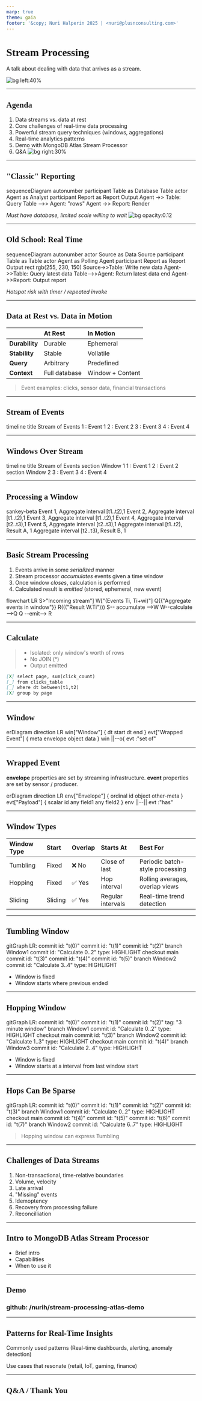 ```yaml
---
marp: true
theme: gaia
footer: '&copy; Nuri Halperin 2025 | <nuri@plusnconsulting.com>'
---
```

<style>
    :root {
        background-color: #fefefe;
}
h1, h2 {
    font-family: 'Cooper Black', serif;
}
</style>

# Stream Processing

A talk about dealing with data that arrives as a stream.

![bg left:40%](https://images.pexels.com/photos/1582043/pexels-photo-1582043.jpeg)

---

## Agenda

1. Data streams vs. data at rest
1. Core challenges of real-time data processing
1. Powerful stream query techniques (windows, aggregations)
1. Real-time analytics patterns
1. Demo with MongoDB Atlas Stream Processor
1. Q&A
![bg right:30%](https://images.pexels.com/photos/1226398/pexels-photo-1226398.jpeg)
---

## "Classic" Reporting


<section class="mermaid">
sequenceDiagram
    autonumber
    participant Table as Database Table
    actor Agent as Analyst
    participant Report as Report Output
    Agent ->> Table: Query
    Table -->> Agent: "rows"
    Agent ->> Report: Render
</section>

_Must have database, limited scale willing to wait_
![bg opacity:0.12](https://images.pexels.com/photos/698554/pexels-photo-698554.jpeg)

---

## Old School: Real Time

<section class="mermaid">
sequenceDiagram
    autonumber
    actor Source as Data Source
    participant Table as Table
    actor Agent as Polling Agent
    participant Report as Report Output
    rect rgb(255, 230, 150)
      Source->>Table: Write new data
      Agent->>Table: Query latest data
      Table-->>Agent: Return latest data
    end
    Agent->>Report: Output report
</section>

_Hotspot risk with timer / repeated invoke_

---

## Data at Rest vs. Data in Motion

&nbsp; | At Rest | In Motion
:--- |:--- |:---
**Durability**| Durable | Ephemeral
**Stability** | Stable | Vollatile
**Query**| Arbitrary | Predefined
**Context**| Full database| Window + Content

> Event examples: clicks, sensor data, financial transactions
---

## Stream of Events

<section class="mermaid">
timeline
    title Stream of Events
    1 : Event 1
    2 : Event 2
    3 : Event 3
    4 : Event 4
</section>

---

## Windows Over Stream

<section class="mermaid">
timeline
    title Stream of Events
    section Window 1
    1 : Event 1
    2 : Event 2
    section Window 2
    3 : Event 3
    4 : Event 4
</section>

---

## Processing a Window

<section class="mermaid">
sankey-beta
  Event 1, Aggregate  interval [t1..t2),1
  Event 2, Aggregate  interval [t1..t2),1
  Event 3, Aggregate  interval [t1..t2),1
  Event 4, Aggregate  interval [t2..t3),1
  Event 5, Aggregate  interval [t2..t3),1
  Aggregate  interval [t1..t2), Result A, 1
  Aggregate  interval [t2..t3), Result B, 1
</section>

---

## Basic Stream Processing

1. Events arrive in some _serialized_ manner
1. Stream processor _accumulates_ events given a time window
1. Once window _closes_, calculation is performed
1. Calculated result is _emitted_ (stored, ephemeral, new event)

<section class="mermaid">
flowchart LR
    S>"Incoming stream"]
    W["(Events Ti, Ti+wi)"]
    Q{{"Aggregate events in window"}}
    R((("Result W.Ti")))
    S-- accumulate -->W
    W--calculate -->Q
    Q --emit--> R
</section>

---

## Calculate

> - Isolated: only window's worth of rows
> - No JOIN (*)
> - Output emitted

```markdown
[X] select page, sum(click_count)
[_] from clicks_table
[_] where dt between(t1,t2)
[X] group by page
```

---

## Window

<section class="mermaid">
erDiagram
    direction LR
    win["Window"] {
        dt start
        dt end
    }
    evt["Wrapped Event"] {
        meta envelope
        object data
    }
    win ||--o{ evt :"set of"

</section>

---

## Wrapped Event

**envelope** properties are set by streaming infrastructure.
**event** properties are set by sensor / producer.

<section class="mermaid">
erDiagram
    direction LR
    env["Envelope"] {
        ordinal id
        object other-meta
    }
    evt["Payload"] {
        scalar id
        any field1
        any field2
    }
    env ||--|| evt :"has"
</section>

---

## Window Types

| Window Type | Start | Overlap | Starts At | Best For |
|:----|:----|:----|:----|:----|
| Tumbling | Fixed | ❌ No | Close of last | Periodic batch-style processing |
| Hopping | Fixed | ✅ Yes | Hop interval | Rolling averages, overlap views |
| Sliding | Sliding | ✅ Yes | Regular intervals | Real-time trend detection |

---

## Tumbling Window

<section class="mermaid">
gitGraph LR:
       commit id: "t(0)"
       commit id: "t(1)"
       commit id: "t(2)"
       branch Window1
       commit id: "Calculate 0..2" type: HIGHLIGHT
       checkout main
       commit id: "t(3)"
       commit id: "t(4)"
       commit id: "t(5)"
       branch Window2
       commit id: "Calculate 3..4" type: HIGHLIGHT

</section>

* Window is fixed
* Window starts where previous ended

---

## Hopping Window

<section class="mermaid">
gitGraph LR:
       commit id: "t(0)"
       commit id: "t(1)"
       commit id: "t(2)" tag: "3 minute window"
       branch Window1
       commit id: "Calculate 0..2" type: HIGHLIGHT
       checkout main
       commit id: "t(3)"
       branch Window2
       commit id: "Calculate 1..3" type: HIGHLIGHT
       checkout main
       commit id: "t(4)"
       branch Window3
       commit id: "Calculate 2..4" type: HIGHLIGHT
</section>

- Window is fixed
- Window starts at a interval from last window start

---

## Hops Can Be Sparse

<section class="mermaid">
gitGraph LR:
       commit id: "t(0)"
       commit id: "t(1)"
       commit id: "t(2)"
       commit id: "t(3)"
       branch Window1
       commit id: "Calculate 0..2" type: HIGHLIGHT
       checkout main
       commit id: "t(4)"
       commit id: "t(5)"
       commit id: "t(6)"
       commit id: "t(7)"
       branch Window2
       commit id: "Calculate 6..7" type: HIGHLIGHT

</section>

> Hopping window can express Tumbling

---

## Challenges of Data Streams

1. Non-transactional, time-relative boundaries
1. Volume, velocity
1. Late arrival
1. "Missing" events
1. Idemoptency
1. Recovery from processing failure
1. Reconcilliation

---

## Intro to MongoDB Atlas Stream Processor

- Brief intro
- Capabilities
- When to use it

---

## Demo

### github: /nurih/stream-processing-atlas-demo

---

## Patterns for Real-Time Insights

Commonly used patterns (Real-time dashboards, alerting, anomaly detection)

Use cases that resonate (retail, IoT, gaming, finance)

---

## Q&A / Thank You

<script type="module">
  import mermaid from "https://cdn.jsdelivr.net/npm/mermaid/+esm";
  
  mermaid.initialize({
    startOnLoad: true,
    theme: "redux-color",
    look: "neo",
    layout: "elk",
    sankey: { showValues: false }
  }
 );
</script>
